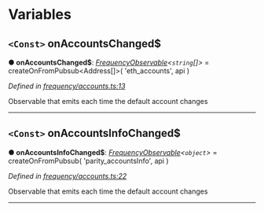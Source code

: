 

# Variables

<a id="onaccountschanged_"></a>

## `<Const>` onAccountsChanged$

**● onAccountsChanged$**: *[FrequencyObservable](../interfaces/_types_.frequencyobservable.md)<`string`[]>* =  createOnFromPubsub<Address[]>(
  'eth_accounts',
  api
)

*Defined in [frequency/accounts.ts:13](https://github.com/paritytech/js-libs/blob/42f0d26/packages/light.js/src/frequency/accounts.ts#L13)*

Observable that emits each time the default account changes

___
<a id="onaccountsinfochanged_"></a>

## `<Const>` onAccountsInfoChanged$

**● onAccountsInfoChanged$**: *[FrequencyObservable](../interfaces/_types_.frequencyobservable.md)<`object`>* =  createOnFromPubsub<AccountsInfo>(
  'parity_accountsInfo',
  api
)

*Defined in [frequency/accounts.ts:22](https://github.com/paritytech/js-libs/blob/42f0d26/packages/light.js/src/frequency/accounts.ts#L22)*

Observable that emits each time the default account changes

___

